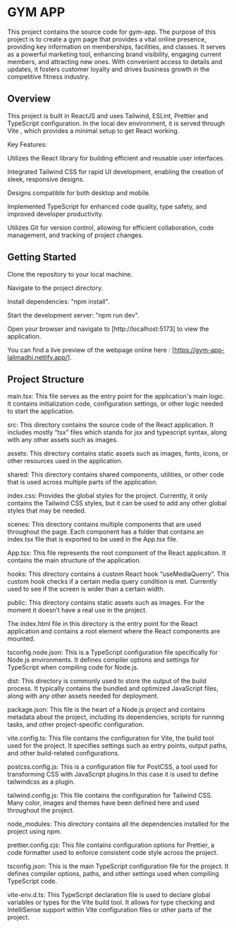 # GYM APP

This project contains the source code for gym-app. The purpose of this project is to create a gym page that provides a vital online presence, providing key information on memberships, facilities, and classes. It serves as a powerful marketing tool, enhancing brand visibility, engaging current members, and attracting new ones. With convenient access to details and updates, it fosters customer loyalty and drives business growth in the competitive fitness industry.

## Overview

This project is built in ReactJS and uses Tailwind, ESLint, Prettier and TypeScript configuration. In the local dev environment,
it is served through Vite , which provides a minimal setup to get React working.


Key Features:

Utilizes the React library for building efficient and reusable user interfaces.

Integrated Tailwind CSS for rapid UI development, enabling the creation of sleek, responsive designs.

Designs compatible for both desktop and mobile.

Implemented TypeScript for enhanced code quality, type safety, and improved developer productivity.

Utilizes Git for version control, allowing for efficient collaboration, code management, and tracking of project changes.


## Getting Started

Clone the repository to your local machine.

Navigate to the project directory.

Install dependencies: "npm install".

Start the development server: "npm run dev".

Open your browser and navigate to [http://localhost:5173] to view the application.

You can find a live preview of the webpage online here :
[https://gym-app-lalimadhi.netlify.app/].


## Project Structure


main.tsx: This file serves as the entry point for the application's main logic. It contains initialization code, configuration settings, or other logic needed to start the application.

src: This directory contains the source code of the React application. It includes mostly “tsx” files which stands for jsx and typescript syntax, along with any other assets such as images.

assets: This directory contains static assets such as images, fonts, icons, or other resources used in the application.

shared: This directory contains shared components, utilities, or other code that is used across multiple parts of the application.

index.css: Provides the global styles for the project. Currently, it only contains the Tailwind CSS styles, but it can be used to add any other global styles that may be needed.

scenes: This directory contains multiple components that are used throughout the page. Each component has a folder that contains an index.tsx file that is exported to be used in the App.tsx file.

App.tsx: This file represents the root component of the React application. It contains the main structure of the application.

hooks: This directory contains a custom React hook “useMediaQuerry”. This custom hook checks if a certain media query condition is met. Currently used to see if the screen is wider than a certain width.

public: This directory contains static assets such as images. For the moment it doesn’t have a real use in the project.

The index.html file in this directory is the entry point for the React application and contains a root element where the React components are mounted.

tsconfig.node.json: This is a TypeScript configuration file specifically for Node.js environments. It defines compiler options and settings for TypeScript when compiling code for Node.js.

dist: This directory is commonly used to store the output of the build process. It typically contains the bundled and optimized JavaScript files, along with any other assets needed for deployment.

package.json: This file is the heart of a Node.js project and contains metadata about the project, including its dependencies, scripts for running tasks, and other project-specific configuration.


vite.config.ts: This file contains the configuration for Vite, the build tool used for the project. It specifies settings such as entry points, output paths, and other build-related configurations.

postcss.config.js: This is a configuration file for PostCSS, a tool used for transforming CSS with JavaScript plugins.In this case it is used to define tailwindcss as a plugin.

tailwind.config.js: This file contains the configuration for Tailwind CSS. Many color, images and themes have been defined here and used throughout the project.

node_modules: This directory contains all the dependencies installed for the project using npm. 

prettier.config.cjs: This file contains configuration options for Prettier, a code formatter used to enforce consistent code style across the project.

tsconfig.json: This is the main TypeScript configuration file for the project. It defines compiler options, paths, and other settings used when compiling TypeScript code.

vite-env.d.ts: This TypeScript declaration file is used to declare global variables or types for the Vite build tool. It allows for type checking and IntelliSense support within Vite configuration files or other parts of the project.

  


